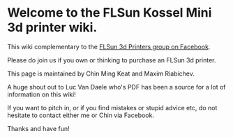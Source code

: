 # Welcome to the FLSun Kossel Mini 3d printer wiki.

This wiki complementary to the [FLSun 3d Printers group on Facebook](https://goo.gl/hBH9zW). 

Please do join us if you own or thinking to purchase an FLSun 3d printer.

This page is maintained by Chin Ming Keat and Maxim Riabichev.

A huge shout out to Luc Van Daele who's PDF has been a source for a lot of information on this wiki!

If you want to pitch in, or if you find mistakes or stupid advice etc, do not hesitate to contact either me or Chin via Facebook.

Thanks and have fun!